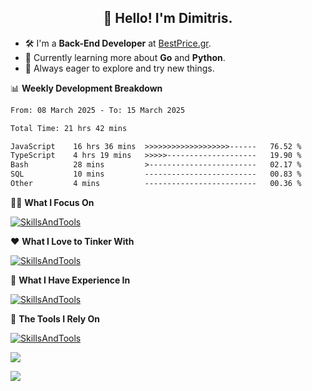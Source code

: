 <h2 align="center">👋 Hello! I'm Dimitris.</h2>

- 🛠 I'm a **Back-End Developer** at [BestPrice.gr](https://bestprice.gr).
- 🌱 Currently learning more about **Go** and **Python**.
- 🧭 Always eager to explore and try new things.
  
📊 **Weekly Development Breakdown**

<!--START_SECTION:waka-->

```txt
From: 08 March 2025 - To: 15 March 2025

Total Time: 21 hrs 42 mins

JavaScript    16 hrs 36 mins  >>>>>>>>>>>>>>>>>>>------   76.52 %
TypeScript    4 hrs 19 mins   >>>>>--------------------   19.90 %
Bash          28 mins         >------------------------   02.17 %
SQL           10 mins         -------------------------   00.83 %
Other         4 mins          -------------------------   00.36 %
```

<!--END_SECTION:waka-->

🧑‍💻 **What I Focus On**  

[![SkillsAndTools](https://skillicons.dev/icons?i=ts,js,mysql,nodejs,deno,react,tailwind,redis,kafka,jest&theme=light&perline=11)](https://skillicons.dev)


❤️ **What I Love to Tinker With**  

[![SkillsAndTools](https://skillicons.dev/icons?i=py,go,java,bash,mongodb,docker&theme=light&perline=11)](https://skillicons.dev)


🔬 **What I Have Experience In**  

[![SkillsAndTools](https://skillicons.dev/icons?i=c,cs,net,php,&theme=light&perline=11)](https://skillicons.dev)



🧰 **The Tools I Rely On**  

[![SkillsAndTools](https://skillicons.dev/icons?i=linux,git,vscode,aws,figma&theme=light&perline=11)](https://skillicons.dev)


<a href="https://wakatime.com/@018db2c8-3e4e-4392-80be-2ef5619c010a"><img src="https://wakatime.com/badge/user/018db2c8-3e4e-4392-80be-2ef5619c010a.svg?style=plastic" /></a>

![](https://hit.yhype.me/github/profile?user_id=45003429)
